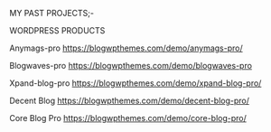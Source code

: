 MY PAST PROJECTS;-

WORDPRESS PRODUCTS

Anymags-pro
https://blogwpthemes.com/demo/anymags-pro/

Blogwaves-pro
https://blogwpthemes.com/demo/blogwaves-pro

Xpand-blog-pro
https://blogwpthemes.com/demo/xpand-blog-pro/

Decent Blog
https://blogwpthemes.com/demo/decent-blog-pro/

Core Blog Pro
https://blogwpthemes.com/demo/core-blog-pro/

